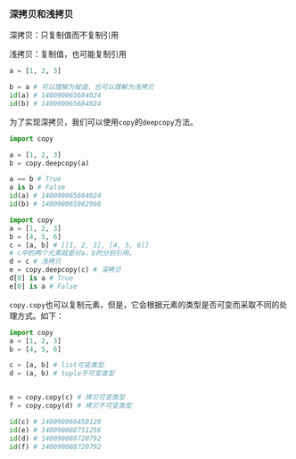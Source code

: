 ### 深拷贝和浅拷贝

深拷贝：只复制值而不复制引用

浅拷贝：复制值，也可能复制引用

```python
a = [1, 2, 3]

b = a # 可以理解为赋值，也可以理解为浅拷贝
id(a) # 140090065684024
id(b) # 140090065684024
```

为了实现深拷贝，我们可以使用`copy`的`deepcopy`方法。

```python
import copy

a = [1, 2, 3]
b = copy.deepcopy(a)

a == b # True
a is b # False
id(a) # 140090065684024
id(b) # 140090065982960
```

```python
import copy
a = [1, 2, 3]
b = [4, 5, 6]
c = [a, b] # [[1, 2, 3], [4, 5, 6]]
# c中的两个元素就是对a，b的分别引用。
d = c # 浅拷贝
e = copy.deepcopy(c) # 深拷贝
d[0] is a # True
e[0] is a # False
```
`copy.copy`也可以复制元素，但是，它会根据元素的类型是否可变而采取不同的处理方式。如下：

```python
import copy
a = [1, 2, 3]
b = [4, 5, 6]

c = [a, b] # list可变类型
d = (a, b) # tuple不可变类型


e = copy.copy(c) # 拷贝可变类型
f = copy.copy(d) # 拷贝不可变类型

id(c) # 140090066450120
id(e) # 140090088751256
id(d) # 140090088720792
id(f) # 140090088720792
```